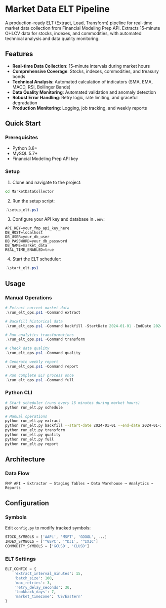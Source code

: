 # Market Data ELT Pipeline

A production-ready ELT (Extract, Load, Transform) pipeline for real-time market data collection from Financial Modeling Prep API. Extracts 15-minute OHLCV data for stocks, indexes, and commodities, with automated technical analysis and data quality monitoring.

## Features

- **Real-time Data Collection**: 15-minute intervals during market hours
- **Comprehensive Coverage**: Stocks, indexes, commodities, and treasury bonds
- **Technical Analysis**: Automated calculation of indicators (SMA, EMA, MACD, RSI, Bollinger Bands)
- **Data Quality Monitoring**: Automated validation and anomaly detection
- **Robust Error Handling**: Retry logic, rate limiting, and graceful degradation
- **Production Monitoring**: Logging, job tracking, and weekly reports

## Quick Start

### Prerequisites
- Python 3.8+
- MySQL 5.7+
- Financial Modeling Prep API key

### Setup
1. Clone and navigate to the project:
```bash
cd MarketDataCollector
```

2. Run the setup script:
```powershell
.\setup_elt.ps1
```

3. Configure your API key and database in `.env`:
```env
API_KEY=your_fmp_api_key_here
DB_HOST=localhost
DB_USER=your_db_user
DB_PASSWORD=your_db_password
DB_NAME=market_data
REAL_TIME_ENABLED=true
```

4. Start the ELT scheduler:
```powershell
.\start_elt.ps1
```

## Usage

### Manual Operations
```powershell
# Extract current market data
.\run_elt_ops.ps1 -Command extract

# Backfill historical data
.\run_elt_ops.ps1 -Command backfill -StartDate 2024-01-01 -EndDate 2024-01-31

# Run analytics transformations
.\run_elt_ops.ps1 -Command transform

# Check data quality
.\run_elt_ops.ps1 -Command quality

# Generate weekly report
.\run_elt_ops.ps1 -Command report

# Run complete ELT process once
.\run_elt_ops.ps1 -Command full
```

### Python CLI
```bash
# Start scheduler (runs every 15 minutes during market hours)
python run_elt.py schedule

# Manual operations
python run_elt.py extract
python run_elt.py backfill --start-date 2024-01-01 --end-date 2024-01-31
python run_elt.py transform
python run_elt.py quality
python run_elt.py full
python run_elt.py report
```

## Architecture

### Data Flow
```
FMP API → Extractor → Staging Tables → Data Warehouse → Analytics → Reports
```

## Configuration

### Symbols
Edit `config.py` to modify tracked symbols:
```python
STOCK_SYMBOLS = ['AAPL', 'MSFT', 'GOOGL', ...]
INDEX_SYMBOLS = ['^GSPC', '^DJI', '^IXIC']
COMMODITY_SYMBOLS = ['GCUSD', 'CLUSD']
```

### ELT Settings
```python
ELT_CONFIG = {
    'extract_interval_minutes': 15,
    'batch_size': 100,
    'max_retries': 3,
    'retry_delay_seconds': 30,
    'lookback_days': 7,
    'market_timezone': 'US/Eastern'
}
```
